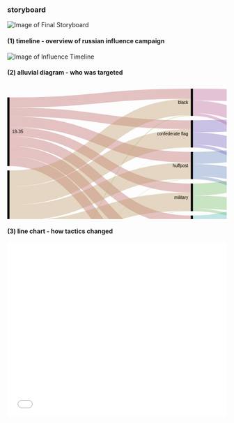 ### storyboard

![Image of Final Storyboard](/portfolio/DataViz_Storyboard.png)

#### (1) timeline - overview of russian influence campaign

![Image of Influence Timeline](/portfolio/election-influence-timeline.png)

#### (2) alluvial diagram - who was targeted
<svg width="848" height="520" xmlns="http://www.w3.org/2000/svg"><g transform="translate(0, 10)"><g class="links" fill="none" stroke-opacity="0.4"><path d="M5,98.53999999999989C213.25,98.53999999999989,213.25,227.77999999999983,421.5,227.77999999999983" stroke-width="20.68" style="stroke: rgb(191, 105, 105);"></path><path d="M5,120.09999999999988C213.25,120.09999999999988,213.25,302.01999999999987,421.5,302.01999999999987" stroke-width="22.44" style="stroke: rgb(191, 105, 105);"></path><path d="M5,75.87999999999988C213.25,75.87999999999988,213.25,157.27999999999992,421.5,157.27999999999992" stroke-width="24.64" style="stroke: rgb(191, 105, 105);"></path><path d="M5,53.439999999999884C213.25,53.439999999999884,213.25,82.60000000000005,421.5,82.60000000000005" stroke-width="20.24" style="stroke: rgb(191, 105, 105);"></path><path d="M5,143.19999999999987C213.25,143.19999999999987,213.25,376.03999999999985,421.5,376.03999999999985" stroke-width="23.76" style="stroke: rgb(191, 105, 105);"></path><path d="M5,166.29999999999987C213.25,166.29999999999987,213.25,447.8599999999999,421.5,447.8599999999999" stroke-width="22.44" style="stroke: rgb(191, 105, 105);"></path><path d="M5,31.659999999999886C213.25,31.659999999999886,213.25,11.660000000000142,421.5,11.660000000000142" stroke-width="23.32" style="stroke: rgb(191, 105, 105);"></path><path d="M5,439.6400000000001C213.25,439.6400000000001,213.25,478.4399999999999,421.5,478.4399999999999" stroke-width="38.72" style="stroke: rgb(191, 156, 105);"></path><path d="M5,206.22000000000008C213.25,206.22000000000008,213.25,42.02000000000014,421.5,42.02000000000014" stroke-width="37.4" style="stroke: rgb(191, 156, 105);"></path><path d="M5,324.58000000000004C213.25,324.58000000000004,213.25,259.0199999999998,421.5,259.0199999999998" stroke-width="41.8" style="stroke: rgb(191, 156, 105);"></path><path d="M5,365.06000000000006C213.25,365.06000000000006,213.25,332.8199999999998,421.5,332.8199999999998" stroke-width="39.160000000000004" style="stroke: rgb(191, 156, 105);"></path><path d="M5,285.2000000000001C213.25,285.2000000000001,213.25,188.0799999999999,421.5,188.0799999999999" stroke-width="36.96" style="stroke: rgb(191, 156, 105);"></path><path d="M5,245.8200000000001C213.25,245.8200000000001,213.25,113.62000000000003,421.5,113.62000000000003" stroke-width="41.8" style="stroke: rgb(191, 156, 105);"></path><path d="M5,402.4600000000001C213.25,402.4600000000001,213.25,405.73999999999984,421.5,405.73999999999984" stroke-width="35.64" style="stroke: rgb(191, 156, 105);"></path><path d="M5,476.2600000000001C213.25,476.2600000000001,213.25,425.09999999999985,421.5,425.09999999999985" stroke-width="3.08" style="stroke: rgb(174, 191, 105);"></path><path d="M5,473.8400000000001C213.25,473.8400000000001,213.25,353.27999999999986,421.5,353.27999999999986" stroke-width="1.76" style="stroke: rgb(174, 191, 105);"></path><path d="M5,478.9000000000001C213.25,478.9000000000001,213.25,498.89999999999986,421.5,498.89999999999986" stroke-width="2.2" style="stroke: rgb(174, 191, 105);"></path><path d="M5,471.6400000000001C213.25,471.6400000000001,213.25,206.99999999999991,421.5,206.99999999999991" stroke-width="0.88" style="stroke: rgb(174, 191, 105);"></path><path d="M5,469.8800000000001C213.25,469.8800000000001,213.25,61.60000000000014,421.5,61.60000000000014" stroke-width="1.76" style="stroke: rgb(174, 191, 105);"></path><path d="M5,472.5200000000001C213.25,472.5200000000001,213.25,280.35999999999984,421.5,280.35999999999984" stroke-width="0.88" style="stroke: rgb(174, 191, 105);"></path><path d="M5,470.98000000000013C213.25,470.98000000000013,213.25,134.74000000000004,421.5,134.74000000000004" stroke-width="0.44" style="stroke: rgb(174, 191, 105);"></path><path d="M426.5,231.29999999999984C634.75,231.29999999999984,634.75,116.58000000000017,843,116.58000000000017" stroke-width="27.72" style="stroke: rgb(122, 191, 105);"></path><path d="M426.5,259.8999999999998C634.75,259.8999999999998,634.75,323.26000000000005,843,323.26000000000005" stroke-width="29.48" style="stroke: rgb(122, 191, 105);"></path><path d="M426.5,277.7199999999998C634.75,277.7199999999998,634.75,457.55999999999995,843,457.55999999999995" stroke-width="6.16" style="stroke: rgb(122, 191, 105);"></path><path d="M426.5,450.4999999999999C634.75,450.4999999999999,634.75,199.74000000000018,843,199.74000000000018" stroke-width="27.72" style="stroke: rgb(105, 191, 139);"></path><path d="M426.5,479.0999999999999C634.75,479.0999999999999,634.75,409.9400000000001,843,409.9400000000001" stroke-width="29.48" style="stroke: rgb(105, 191, 139);"></path><path d="M426.5,496.9199999999999C634.75,496.9199999999999,634.75,476.92,843,476.92" stroke-width="6.16" style="stroke: rgb(105, 191, 139);"></path><path d="M426.5,304.65999999999985C634.75,304.65999999999985,634.75,144.30000000000018,843,144.30000000000018" stroke-width="27.72" style="stroke: rgb(105, 191, 191);"></path><path d="M426.5,333.03999999999985C634.75,333.03999999999985,634.75,352.52000000000004,843,352.52000000000004" stroke-width="29.04" style="stroke: rgb(105, 191, 191);"></path><path d="M426.5,350.8599999999999C634.75,350.8599999999999,634.75,463.94,843,463.94" stroke-width="6.6" style="stroke: rgb(105, 191, 191);"></path><path d="M426.5,158.81999999999994C634.75,158.81999999999994,634.75,88.86000000000017,843,88.86000000000017" stroke-width="27.72" style="stroke: rgb(105, 139, 191);"></path><path d="M426.5,186.75999999999993C634.75,186.75999999999993,634.75,294.44,843,294.44" stroke-width="28.16" style="stroke: rgb(105, 139, 191);"></path><path d="M426.5,204.13999999999993C634.75,204.13999999999993,634.75,451.17999999999995,843,451.17999999999995" stroke-width="6.6" style="stroke: rgb(105, 139, 191);"></path><path d="M426.5,86.34000000000005C634.75,86.34000000000005,634.75,61.14000000000017,843,61.14000000000017" stroke-width="27.72" style="stroke: rgb(122, 105, 191);"></path><path d="M426.5,114.28000000000004C634.75,114.28000000000004,634.75,266.28000000000003,843,266.28000000000003" stroke-width="28.16" style="stroke: rgb(122, 105, 191);"></path><path d="M426.5,131.66000000000005C634.75,131.66000000000005,634.75,444.5799999999999,843,444.5799999999999" stroke-width="6.6" style="stroke: rgb(122, 105, 191);"></path><path d="M426.5,378.01999999999987C634.75,378.01999999999987,634.75,172.02000000000015,843,172.02000000000015" stroke-width="27.72" style="stroke: rgb(174, 105, 191);"></path><path d="M426.5,405.95999999999987C634.75,405.95999999999987,634.75,381.12000000000006,843,381.12000000000006" stroke-width="28.16" style="stroke: rgb(174, 105, 191);"></path><path d="M426.5,423.3399999999999C634.75,423.3399999999999,634.75,470.54,843,470.54" stroke-width="6.6" style="stroke: rgb(174, 105, 191);"></path><path d="M426.5,13.640000000000143C634.75,13.640000000000143,634.75,33.64000000000017,843,33.64000000000017" stroke-width="27.28" style="stroke: rgb(191, 105, 156);"></path><path d="M426.5,41.58000000000014C634.75,41.58000000000014,634.75,237.90000000000003,843,237.90000000000003" stroke-width="28.6" style="stroke: rgb(191, 105, 156);"></path><path d="M426.5,59.18000000000014C634.75,59.18000000000014,634.75,437.9799999999999,843,437.9799999999999" stroke-width="6.6" style="stroke: rgb(191, 105, 156);"></path></g><g class="nodes" font-family="Arial, Helvetica" font-size="10"><g><rect x="843" y="20.00000000000017" height="193.59999999999985" width="5" fill="#000"></rect><text x="837" y="116.8000000000001" dy="0.35em" text-anchor="end">facebook.com</text></g><g><rect x="843" y="223.60000000000002" height="201.07999999999987" width="5" fill="#000"></rect><text x="837" y="324.14" dy="0.35em" text-anchor="end">instagram.com</text></g><g><rect x="843" y="434.6799999999999" height="45.319999999999936" width="5" fill="#000"></rect><text x="837" y="457.33999999999986" dy="0.35em" text-anchor="end">reddit.com</text></g><g><rect x="0" y="19.999999999999886" height="157.5200000000002" width="5" fill="#000"></rect><text x="11" y="98.75999999999999" dy="0.35em" text-anchor="start">18-35</text></g><g><rect x="0" y="187.5200000000001" height="271.48" width="5" fill="#000"></rect><text x="11" y="323.2600000000001" dy="0.35em" text-anchor="start">36-64</text></g><g><rect x="0" y="469.0000000000001" height="11" width="5" fill="#000"></rect><text x="11" y="474.5000000000001" dy="0.35em" text-anchor="start">65+</text></g><g><rect x="421.5" y="1.4210854715202004e-13" height="62.479999999999905" width="5" fill="#000"></rect><text x="415.5" y="31.240000000000094" dy="0.35em" text-anchor="end">black</text></g><g><rect x="421.5" y="72.48000000000005" height="62.479999999999876" width="5" fill="#000"></rect><text x="415.5" y="103.71999999999998" dy="0.35em" text-anchor="end">confederate flag</text></g><g><rect x="421.5" y="144.95999999999992" height="62.479999999999905" width="5" fill="#000"></rect><text x="415.5" y="176.19999999999987" dy="0.35em" text-anchor="end">huffpost</text></g><g><rect x="421.5" y="217.43999999999983" height="63.359999999999985" width="5" fill="#000"></rect><text x="415.5" y="249.11999999999983" dy="0.35em" text-anchor="end">military</text></g><g><rect x="421.5" y="290.79999999999984" height="63.360000000000014" width="5" fill="#000"></rect><text x="415.5" y="322.47999999999985" dy="0.35em" text-anchor="end">politics</text></g><g><rect x="421.5" y="364.15999999999985" height="62.48000000000002" width="5" fill="#000"></rect><text x="415.5" y="395.39999999999986" dy="0.35em" text-anchor="end">republicans</text></g><g><rect x="421.5" y="436.6399999999999" height="63.360000000000014" width="5" fill="#000"></rect><text x="415.5" y="468.3199999999999" dy="0.35em" text-anchor="end">veterans</text></g></g></g></svg>

#### (3) line chart - how tactics changed

<iframe title="Chart: Evolution of Influence" aria-describedby="Changes in Russian disinformation campaign over time" id="datawrapper-chart-xMrde" src="//datawrapper.dwcdn.net/xMrde/1/" scrolling="no" frameborder="0" style="width: 0; min-width: 100% !important;" height="400"></iframe><script type="text/javascript">!function(){"use strict";window.addEventListener("message",function(a){if(void 0!==a.data["datawrapper-height"])for(var t in a.data["datawrapper-height"]){var e=document.getElementById("datawrapper-chart-"+t);e&&(e.style.height=a.data["datawrapper-height"][t]+"px")}})}();</script>

